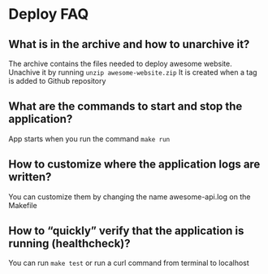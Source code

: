 # Deploy FAQ

## What is in the archive and how to unarchive it?

The archive contains the files needed to deploy awesome website. Unachive it by running
`unzip awesome-website.zip` It is created when a tag is added to Github repository

## What are the commands to start and stop the application?

App starts when you run the command `make run`

## How to customize where the application logs are written?

You can customize them by changing the name awesome-api.log on the Makefile

## How to “quickly” verify that the application is running (healthcheck)?

You can run `make test` or run a curl command from terminal to localhost
